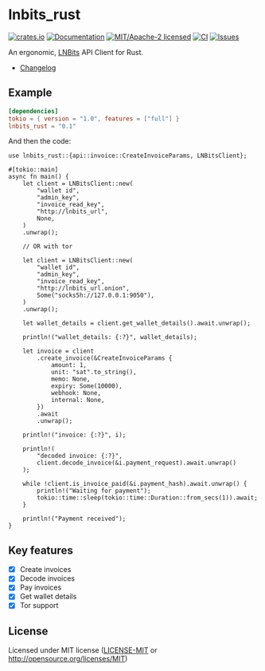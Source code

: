 # lnbits_rust

[![crates.io](https://img.shields.io/crates/v/lnbits_rust.svg)](https://crates.io/crates/lnbits_rust)
[![Documentation](https://docs.rs/lnbits_rust/badge.svg)](https://docs.rs/lnbits_rust)
[![MIT/Apache-2 licensed](https://img.shields.io/crates/l/lnbits_rust.svg)](./LICENSE.txt)
[![CI](https://github.com/0xtlt/lnbits_rust/actions/workflows/checks.yml/badge.svg)](https://github.com/0xtlt/lnbits_rust/actions/workflows/checks.yml)
[![Issues](https://img.shields.io/github/issues/0xtlt/lnbits_rust)](https://img.shields.io/github/issues/0xtlt/lnbits_rust)

An ergonomic, [LNBits](https://lnbits.com/) API Client for Rust.

- [Changelog](CHANGELOG.md)

## Example

```toml
[dependencies]
tokio = { version = "1.0", features = ["full"] }
lnbits_rust = "0.1"
```

And then the code:

```rust,norun
use lnbits_rust::{api::invoice::CreateInvoiceParams, LNBitsClient};

#[tokio::main]
async fn main() {
    let client = LNBitsClient::new(
        "wallet id",
        "admin_key",
        "invoice_read_key",
        "http://lnbits_url",
        None,
    )
    .unwrap();

    // OR with tor

    let client = LNBitsClient::new(
        "wallet id",
        "admin_key",
        "invoice_read_key",
        "http://lnbits_url.onion",
        Some("socks5h://127.0.0.1:9050"),
    )
    .unwrap();

    let wallet_details = client.get_wallet_details().await.unwrap();

    println!("wallet_details: {:?}", wallet_details);

    let invoice = client
        .create_invoice(&CreateInvoiceParams {
            amount: 1,
            unit: "sat".to_string(),
            memo: None,
            expiry: Some(10000),
            webhook: None,
            internal: None,
        })
        .await
        .unwrap();

    println!("invoice: {:?}", i);

    println!(
        "decoded invoice: {:?}",
        client.decode_invoice(&i.payment_request).await.unwrap()
    );

    while !client.is_invoice_paid(&i.payment_hash).await.unwrap() {
        println!("Waiting for payment");
        tokio::time::sleep(tokio::time::Duration::from_secs(1)).await;
    }

    println!("Payment received");
}

```

## Key features

- [x] Create invoices
- [x] Decode invoices
- [x] Pay invoices
- [x] Get wallet details
- [x] Tor support

## License

Licensed under MIT license ([LICENSE-MIT](LICENSE-MIT) or <http://opensource.org/licenses/MIT>)
